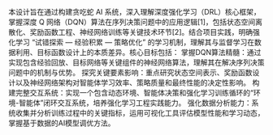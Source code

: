 本设计旨在通过构建贪吃蛇 AI 系统，深入理解深度强化学习（DRL）核心框架，掌握深度 Q 网络（DQN）算法在序列决策问题中的应用逻辑[1]，包括状态空间离散化、奖励函数工程、神经网络训练等关键技术环节[2]。结合项目实践，明确强化学习 “试错探索 — 经验积累 — 策略优化” 的学习机制，理解其与监督学习在数据利用、目标函数设计上的本质差异。核心目标包括：
掌握DQN算法精髓：通过实现包含经验回放、目标网络等关键组件的神经网络算法，理解其在解决序列决策问题中的机制与优势。
探究关键要素影响：重点研究状态空间表示、奖励函数设计以及神经网络架构对智能体学习效率、策略质量和最终性能的决定性影响。
构建完整交互系统：实现一个包含动态环境、智能体决策和强化学习训练循环的“环境-智能体”闭环交互系统，培养强化学习工程实践能力。
强化数据分析能力：系统收集并分析训练过程中的关键指标，运用可视化工具评估模型性能和学习动态，掌握基于数据的AI模型调优方法。
